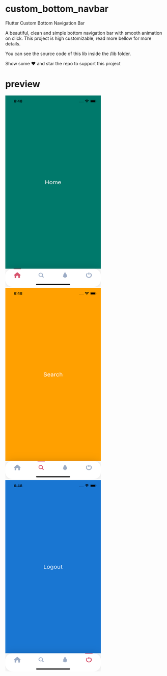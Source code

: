 # custom_bottom_navbar

Flutter Custom Bottom Navigation Bar

A beautiful, clean and simple bottom navigation bar with smooth animation on click. This project is high customizable, read more bellow for more details.

You can see the source code of this lib inside the /lib folder.

Show some ❤️ and star the repo to support this project

<!-- ![](image/screenshot.png width="100") -->

# preview
<p align="left">
  <img width="300" height="600" src="https://raw.githubusercontent.com/moeenchanna/custom_bottom_navbar/main/images/ss1.png">
  <img width="300" height="600" src="https://raw.githubusercontent.com/moeenchanna/custom_bottom_navbar/main/images/ss2.png">
<!--    <img width="300" height="600" src="https://raw.githubusercontent.com/moeenchanna/custom_bottom_navbar/main/images/ss3.png"> -->
   <img width="300" height="600" src="https://raw.githubusercontent.com/moeenchanna/custom_bottom_navbar/main/images/ss4.png">
</p>


